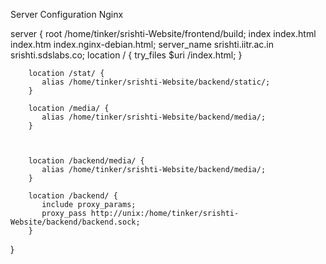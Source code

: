                                     
Server Configuration Nginx 

server {
        root /home/tinker/srishti-Website/frontend/build;
        index index.html index.htm index.nginx-debian.html;
        server_name  srishti.iitr.ac.in srishti.sdslabs.co;
        location / {
                 try_files $uri /index.html;
        }

        location /stat/ {
           alias /home/tinker/srishti-Website/backend/static/;
        }

        location /media/ {
           alias /home/tinker/srishti-Website/backend/media/;
        }



        location /backend/media/ {
           alias /home/tinker/srishti-Website/backend/media/;
        }

        location /backend/ {
           include proxy_params;
           proxy_pass http://unix:/home/tinker/srishti-Website/backend/backend.sock;
        }

 
 



}
